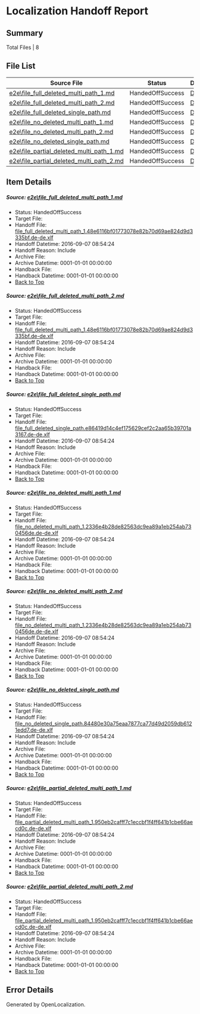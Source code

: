 # <a name='report-top'></a> Localization Handoff Report

## Summary
 Total Files | 8

## File List
 Source File | Status | Details 
 ----------- | ------ | ------- 
 [e2e\file_full_deleted_multi_path_1.md](https://github.com/OpenLocalizationTestOrg/ol-test0/blob/1d7aff7c02eadd34306f6db8913dfc5afba22d9a/e2e/file_full_deleted_multi_path_1.md) | HandedOffSuccess | [Details](#5e622d35e23487cf362009c83367c6c1e284ce201)
 [e2e\file_full_deleted_multi_path_2.md](https://github.com/OpenLocalizationTestOrg/ol-test0/blob/1d7aff7c02eadd34306f6db8913dfc5afba22d9a/e2e/file_full_deleted_multi_path_2.md) | HandedOffSuccess | [Details](#5e622d35e23487cf362009c83367c6c1e284ce202)
 [e2e\file_full_deleted_single_path.md](https://github.com/OpenLocalizationTestOrg/ol-test0/blob/1d7aff7c02eadd34306f6db8913dfc5afba22d9a/e2e/file_full_deleted_single_path.md) | HandedOffSuccess | [Details](#858e0c0c3615ed6edf8551a54b32b185f6c05f413)
 [e2e\file_no_deleted_multi_path_1.md](https://github.com/OpenLocalizationTestOrg/ol-test0/blob/1d7aff7c02eadd34306f6db8913dfc5afba22d9a/e2e/file_no_deleted_multi_path_1.md) | HandedOffSuccess | [Details](#1bfa1f2f7fde6fdb1c16265b700c47540cdc09a64)
 [e2e\file_no_deleted_multi_path_2.md](https://github.com/OpenLocalizationTestOrg/ol-test0/blob/1d7aff7c02eadd34306f6db8913dfc5afba22d9a/e2e/file_no_deleted_multi_path_2.md) | HandedOffSuccess | [Details](#1bfa1f2f7fde6fdb1c16265b700c47540cdc09a65)
 [e2e\file_no_deleted_single_path.md](https://github.com/OpenLocalizationTestOrg/ol-test0/blob/1d7aff7c02eadd34306f6db8913dfc5afba22d9a/e2e/file_no_deleted_single_path.md) | HandedOffSuccess | [Details](#3dd1120b75ba428d0f1e681a40d810e6d1d4010a6)
 [e2e\file_partial_deleted_multi_path_1.md](https://github.com/OpenLocalizationTestOrg/ol-test0/blob/1d7aff7c02eadd34306f6db8913dfc5afba22d9a/e2e/file_partial_deleted_multi_path_1.md) | HandedOffSuccess | [Details](#9057eb2449dbcd71cf8f78f23c43405985e293097)
 [e2e\file_partial_deleted_multi_path_2.md](https://github.com/OpenLocalizationTestOrg/ol-test0/blob/1d7aff7c02eadd34306f6db8913dfc5afba22d9a/e2e/file_partial_deleted_multi_path_2.md) | HandedOffSuccess | [Details](#9057eb2449dbcd71cf8f78f23c43405985e293098)

## Item Details
##### <a name='5e622d35e23487cf362009c83367c6c1e284ce201'></a> Source: [e2e\file_full_deleted_multi_path_1.md](https://github.com/OpenLocalizationTestOrg/ol-test0/blob/1d7aff7c02eadd34306f6db8913dfc5afba22d9a/e2e/file_full_deleted_multi_path_1.md)
* Status: HandedOffSuccess
* Target File: 
* Handoff File: [file_full_deleted_multi_path_1.48e6116bf01773078e82b70d69ae824d9d3335bf.de-de.xlf](https://github.com/OpenLocalizationTestOrg/ol-test0-handoff/blob/2bd7d77c7cf24c7813f5f0aaf53b5a50c747541b/ol-handoff/OpenLocalizationTestOrg/ol-test0-dede/yuwzho/mt/file_full_deleted_multi_path_1.48e6116bf01773078e82b70d69ae824d9d3335bf.de-de.xlf)
* Handoff Datetime: 2016-09-07 08:54:24
* Handoff Reason: Include
* Archive File: 
* Archive Datetime: 0001-01-01 00:00:00
* Handback File: 
* Handback Datetime: 0001-01-01 00:00:00
* [Back to Top](#report-top)

##### <a name='5e622d35e23487cf362009c83367c6c1e284ce202'></a> Source: [e2e\file_full_deleted_multi_path_2.md](https://github.com/OpenLocalizationTestOrg/ol-test0/blob/1d7aff7c02eadd34306f6db8913dfc5afba22d9a/e2e/file_full_deleted_multi_path_2.md)
* Status: HandedOffSuccess
* Target File: 
* Handoff File: [file_full_deleted_multi_path_1.48e6116bf01773078e82b70d69ae824d9d3335bf.de-de.xlf](https://github.com/OpenLocalizationTestOrg/ol-test0-handoff/blob/2bd7d77c7cf24c7813f5f0aaf53b5a50c747541b/ol-handoff/OpenLocalizationTestOrg/ol-test0-dede/yuwzho/mt/file_full_deleted_multi_path_1.48e6116bf01773078e82b70d69ae824d9d3335bf.de-de.xlf)
* Handoff Datetime: 2016-09-07 08:54:24
* Handoff Reason: Include
* Archive File: 
* Archive Datetime: 0001-01-01 00:00:00
* Handback File: 
* Handback Datetime: 0001-01-01 00:00:00
* [Back to Top](#report-top)

##### <a name='858e0c0c3615ed6edf8551a54b32b185f6c05f413'></a> Source: [e2e\file_full_deleted_single_path.md](https://github.com/OpenLocalizationTestOrg/ol-test0/blob/1d7aff7c02eadd34306f6db8913dfc5afba22d9a/e2e/file_full_deleted_single_path.md)
* Status: HandedOffSuccess
* Target File: 
* Handoff File: [file_full_deleted_single_path.e86419d14c4ef175629cef2c2aa65b39701a3167.de-de.xlf](https://github.com/OpenLocalizationTestOrg/ol-test0-handoff/blob/2bd7d77c7cf24c7813f5f0aaf53b5a50c747541b/ol-handoff/OpenLocalizationTestOrg/ol-test0-dede/yuwzho/mt/file_full_deleted_single_path.e86419d14c4ef175629cef2c2aa65b39701a3167.de-de.xlf)
* Handoff Datetime: 2016-09-07 08:54:24
* Handoff Reason: Include
* Archive File: 
* Archive Datetime: 0001-01-01 00:00:00
* Handback File: 
* Handback Datetime: 0001-01-01 00:00:00
* [Back to Top](#report-top)

##### <a name='1bfa1f2f7fde6fdb1c16265b700c47540cdc09a64'></a> Source: [e2e\file_no_deleted_multi_path_1.md](https://github.com/OpenLocalizationTestOrg/ol-test0/blob/1d7aff7c02eadd34306f6db8913dfc5afba22d9a/e2e/file_no_deleted_multi_path_1.md)
* Status: HandedOffSuccess
* Target File: 
* Handoff File: [file_no_deleted_multi_path_1.2336e4b28de82563dc9ea89a1eb254ab730456de.de-de.xlf](https://github.com/OpenLocalizationTestOrg/ol-test0-handoff/blob/2bd7d77c7cf24c7813f5f0aaf53b5a50c747541b/ol-handoff/OpenLocalizationTestOrg/ol-test0-dede/yuwzho/mt/file_no_deleted_multi_path_1.2336e4b28de82563dc9ea89a1eb254ab730456de.de-de.xlf)
* Handoff Datetime: 2016-09-07 08:54:24
* Handoff Reason: Include
* Archive File: 
* Archive Datetime: 0001-01-01 00:00:00
* Handback File: 
* Handback Datetime: 0001-01-01 00:00:00
* [Back to Top](#report-top)

##### <a name='1bfa1f2f7fde6fdb1c16265b700c47540cdc09a65'></a> Source: [e2e\file_no_deleted_multi_path_2.md](https://github.com/OpenLocalizationTestOrg/ol-test0/blob/1d7aff7c02eadd34306f6db8913dfc5afba22d9a/e2e/file_no_deleted_multi_path_2.md)
* Status: HandedOffSuccess
* Target File: 
* Handoff File: [file_no_deleted_multi_path_1.2336e4b28de82563dc9ea89a1eb254ab730456de.de-de.xlf](https://github.com/OpenLocalizationTestOrg/ol-test0-handoff/blob/2bd7d77c7cf24c7813f5f0aaf53b5a50c747541b/ol-handoff/OpenLocalizationTestOrg/ol-test0-dede/yuwzho/mt/file_no_deleted_multi_path_1.2336e4b28de82563dc9ea89a1eb254ab730456de.de-de.xlf)
* Handoff Datetime: 2016-09-07 08:54:24
* Handoff Reason: Include
* Archive File: 
* Archive Datetime: 0001-01-01 00:00:00
* Handback File: 
* Handback Datetime: 0001-01-01 00:00:00
* [Back to Top](#report-top)

##### <a name='3dd1120b75ba428d0f1e681a40d810e6d1d4010a6'></a> Source: [e2e\file_no_deleted_single_path.md](https://github.com/OpenLocalizationTestOrg/ol-test0/blob/1d7aff7c02eadd34306f6db8913dfc5afba22d9a/e2e/file_no_deleted_single_path.md)
* Status: HandedOffSuccess
* Target File: 
* Handoff File: [file_no_deleted_single_path.84480e30a75eaa7877ca77d49d2059db6121edd7.de-de.xlf](https://github.com/OpenLocalizationTestOrg/ol-test0-handoff/blob/2bd7d77c7cf24c7813f5f0aaf53b5a50c747541b/ol-handoff/OpenLocalizationTestOrg/ol-test0-dede/yuwzho/mt/file_no_deleted_single_path.84480e30a75eaa7877ca77d49d2059db6121edd7.de-de.xlf)
* Handoff Datetime: 2016-09-07 08:54:24
* Handoff Reason: Include
* Archive File: 
* Archive Datetime: 0001-01-01 00:00:00
* Handback File: 
* Handback Datetime: 0001-01-01 00:00:00
* [Back to Top](#report-top)

##### <a name='9057eb2449dbcd71cf8f78f23c43405985e293097'></a> Source: [e2e\file_partial_deleted_multi_path_1.md](https://github.com/OpenLocalizationTestOrg/ol-test0/blob/1d7aff7c02eadd34306f6db8913dfc5afba22d9a/e2e/file_partial_deleted_multi_path_1.md)
* Status: HandedOffSuccess
* Target File: 
* Handoff File: [file_partial_deleted_multi_path_1.950eb2cafff7c1eccbf1f4ff641b1cbe66aecd0c.de-de.xlf](https://github.com/OpenLocalizationTestOrg/ol-test0-handoff/blob/2bd7d77c7cf24c7813f5f0aaf53b5a50c747541b/ol-handoff/OpenLocalizationTestOrg/ol-test0-dede/yuwzho/mt/file_partial_deleted_multi_path_1.950eb2cafff7c1eccbf1f4ff641b1cbe66aecd0c.de-de.xlf)
* Handoff Datetime: 2016-09-07 08:54:24
* Handoff Reason: Include
* Archive File: 
* Archive Datetime: 0001-01-01 00:00:00
* Handback File: 
* Handback Datetime: 0001-01-01 00:00:00
* [Back to Top](#report-top)

##### <a name='9057eb2449dbcd71cf8f78f23c43405985e293098'></a> Source: [e2e\file_partial_deleted_multi_path_2.md](https://github.com/OpenLocalizationTestOrg/ol-test0/blob/1d7aff7c02eadd34306f6db8913dfc5afba22d9a/e2e/file_partial_deleted_multi_path_2.md)
* Status: HandedOffSuccess
* Target File: 
* Handoff File: [file_partial_deleted_multi_path_1.950eb2cafff7c1eccbf1f4ff641b1cbe66aecd0c.de-de.xlf](https://github.com/OpenLocalizationTestOrg/ol-test0-handoff/blob/2bd7d77c7cf24c7813f5f0aaf53b5a50c747541b/ol-handoff/OpenLocalizationTestOrg/ol-test0-dede/yuwzho/mt/file_partial_deleted_multi_path_1.950eb2cafff7c1eccbf1f4ff641b1cbe66aecd0c.de-de.xlf)
* Handoff Datetime: 2016-09-07 08:54:24
* Handoff Reason: Include
* Archive File: 
* Archive Datetime: 0001-01-01 00:00:00
* Handback File: 
* Handback Datetime: 0001-01-01 00:00:00
* [Back to Top](#report-top)


## Error Details

Generated by OpenLocalization.
